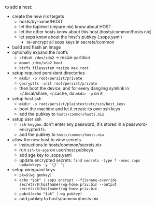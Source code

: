 to add a host:
- create the new nix targets
  - hosts/by-name/HOST
  - let the toplevel (impure.nix) know about HOST
  - let the other hosts know about this host (hosts/common/hosts.nix)
  - let sops know about the host's pubkey (.sops.yaml)
    - re-encrypt all sops keys in secrets/common
- build and flash an image
- optionally expand the rootfs
  - `cfdisk /dev/sda2` -> resize partition
  - `mount /dev/sda2 boot`
  - `btrfs filesystem resize max root`
- setup required persistent directories
  - `mkdir -p root/persist/private`
  - `gocryptfs -init root/persist/private`
  - then boot the device, and for every dangling symlink in ~/.local/share, ~/.cache, do `mkdir -p` on it
- setup host ssh
  - `mkdir -p root/persist/plaintext/etc/ssh/host_keys`
  - boot the machine and let it create its own ssh keys
  - add the pubkey to `hosts/common/hosts.nix`
- setup user ssh
  - `ssh-keygen`. don't enter any password; it's stored in a password-encrypted fs.
  - add the pubkey to `hosts/common/hosts.nix`
- allow the new host to view secrets
  - instructions in hosts/common/secrets.nix
  - run `ssh-to-age` on user/host pubkeys
  - add age key to .sops.yaml
  - update encrypted secrets: `find secrets -type f -exec sops updatekeys -y '{}' ';'`
- setup wireguard keys
  - `pk=$(wg genkey)`
  - `echo "$pk" | sops encrypt --filename-override secrets/$(hostname)/wg-home.priv.bin --output secrets/$(hostname)/wg-home.priv.bin`
  - `pub=$(echo "$pk" | wg pubkey)`
  - add pubkey to hosts/common/hosts.nix
